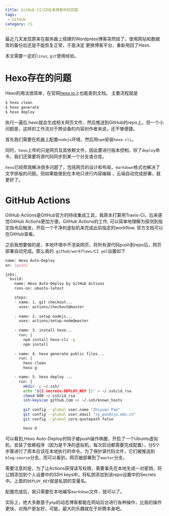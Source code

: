 ```yaml
---
title: GitHub CI/CD在本博客中的实践
tags: 
 - GitHub
category: CS
---
```


最近几天发现原来在服务器上搭建的Wordpress博客突然挂了，使用网站和数据库的备份后还是不能恢复正常，于是决定
更换博客平台，重新用回了Hexo.

<!--more-->
本文需要一定的`linux`, `git`使用经验。

# Hexo存在的问题
Hexo的用法很简单，在官网[hexo.io](https://hexo.io)上也能查到文档。
主要流程就是

```bash
$ hexo clean
$ hexo generate
$ hexo deploy
```

执行一遍后,hexo就会生成相关网页文件，然后推送到GitHub的repo上。但一个小问题是，这样的工作流对于跨设备的内容创作者来说，还不够便捷。

首先我们需要在机器上配置`nodejs`环境，然后用`npm`安装`hexo-cli`。

同时，`hexo`上传的只是网页及其依赖文件，因此要进行版本控制，除了`deploy`命令，我们还需要将源代码同步到某一个分支或仓库。

`hexo`已经帮我解决很多问题了，包括网页的设计和布局，`markdown`格式也解决了文字排版的问题。但如果能做到在本地只进行内容编辑
，云端自动完成部署，就更好了。

# GitHub Actions
GitHub Actions是GitHub官方的持续集成工具，我原本打算用Travis-CI，后来感觉GitHub Actions更加方便。GitHub Actions的工作, 可以简单地理解为探测到指定指令后触发，开启一个干净的虚拟机来完成此前指定的workflow. 官方文档可以在GitHub查看。

之前我想要做的是，本地环境中不渲染网页，将所有源代码push到repo后，网页部署自动完成。那么我的`.github/workflows/CI.yml`设置如下

```bash
name: Hexo Auto-Deploy
on: [push]

jobs:
  build:
    name: Hexo Auto-Deploy by GitHub Actions
    runs-on: ubuntu-latest

    steps:
    - name: 1. git checkout...
      uses: actions/checkout@master
      
    - name: 2. setup nodejs...
      uses: actions/setup-node@master
    
    - name: 3. install hexo...
      run: |
        npm install hexo-cli -g
        npm install
        
    - name: 4. hexo generate public files...
      run: |
        hexo clean
        hexo g  

    - name: 5. hexo deploy ...
      run: |
        mkdir -p ~/.ssh/
        echo "${{ secrets.DEPLOY_KEY }}" > ~/.ssh/id_rsa
        chmod 600 ~/.ssh/id_rsa
        ssh-keyscan github.com >> ~/.ssh/known_hosts
        
        git config --global user.name "Zhiyuan Pan"
        git config --global user.email "zy_pan@zju.edu.cn"
        git config --global core.quotepath false

        hexo d
```
可以看到,Hexo Auto-Deploy的钩子被push操作唤醒，开启了一个Ubuntu虚拟机，安装了依赖程序（因为是干净的虚拟机，每次启动都需要完成配置），分5个步骤进行了原本应该在本地执行的命令。为了保护源代码文件，它们被推送到`blog-source`分支，而可以看到，网页被部署到了`master`分支。

需要注意的是，为了让Actions获得读写权限，需要事先在本地生成一对密钥，将公钥添加到个人设置中的SSH keys中，将私钥添加到该repo设置中的Secrets中。上面的`DEPLOY_KEY`就是私钥的变量名。

配置完成后，我只需要在本地编写`markdown`文件，就可以了。

实际上，绝大多数基于`php`的动态博客都能在网站后台进行各种操作，比我的操作更快，对用户更友好。可能，最大的乐趣就在于折腾本身吧。